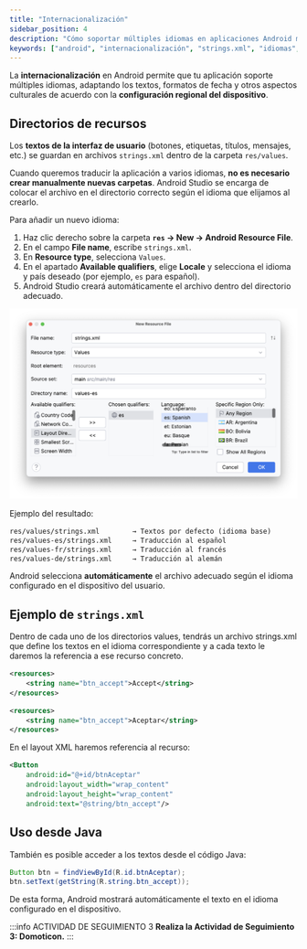```yaml
---
title: "Internacionalización"
sidebar_position: 4
description: "Cómo soportar múltiples idiomas en aplicaciones Android mediante el uso de ficheros de recursos strings.xml en diferentes carpetas values."
keywords: ["android", "internacionalización", "strings.xml", "idiomas", "traducciones"]
---
```


La **internacionalización** en Android permite que tu aplicación soporte múltiples idiomas, adaptando los textos, formatos de fecha y otros aspectos culturales de acuerdo con la **configuración regional del dispositivo**.

## Directorios de recursos

Los **textos de la interfaz de usuario** (botones, etiquetas, títulos, mensajes, etc.) se guardan en archivos `strings.xml` dentro de la carpeta `res/values`.

Cuando queremos traducir la aplicación a varios idiomas, **no es necesario crear manualmente nuevas carpetas**.
Android Studio se encarga de colocar el archivo en el directorio correcto según el idioma que elijamos al crearlo.

Para añadir un nuevo idioma:

1. Haz clic derecho sobre la carpeta **`res` → New → Android Resource File**.
2. En el campo **File name**, escribe `strings.xml`.
3. En **Resource type**, selecciona `Values`.
4. En el apartado **Available qualifiers**, elige **Locale** y selecciona el idioma y país deseado (por ejemplo, `es` para español).
5. Android Studio creará automáticamente el archivo dentro del directorio adecuado.

![Nuevo idioma](./0-img/nuevo-idioma.png)

Ejemplo del resultado:

```
res/values/strings.xml        → Textos por defecto (idioma base)
res/values-es/strings.xml     → Traducción al español
res/values-fr/strings.xml     → Traducción al francés
res/values-de/strings.xml     → Traducción al alemán
```

Android selecciona **automáticamente** el archivo adecuado según el idioma configurado en el dispositivo del usuario.


## Ejemplo de `strings.xml`

Dentro de cada uno de los directorios values, tendrás un archivo strings.xml que define los textos en el idioma correspondiente y a cada texto le daremos la referencia a ese recurso concreto.


```xml title="res/values/strings.xml"
<resources>
    <string name="btn_accept">Accept</string>
</resources>
```

```xml title="res/values-es/strings.xml"
<resources>
    <string name="btn_accept">Aceptar</string>
</resources>
```

En el layout XML haremos referencia al recurso:

```xml
<Button
    android:id="@+id/btnAceptar"
    android:layout_width="wrap_content"
    android:layout_height="wrap_content"
    android:text="@string/btn_accept"/>
```

## Uso desde Java

También es posible acceder a los textos desde el código Java:

```java
Button btn = findViewById(R.id.btnAceptar);
btn.setText(getString(R.string.btn_accept));
```

De esta forma, Android mostrará automáticamente el texto en el idioma configurado en el dispositivo.

:::info ACTIVIDAD DE SEGUIMIENTO 3
**Realiza la Actividad de Seguimiento 3: Domoticon.**
:::